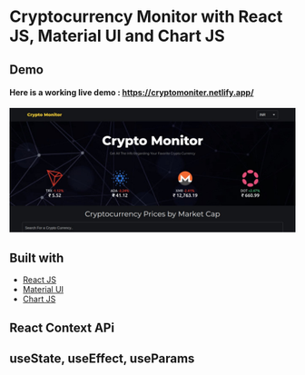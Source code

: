 # Cryptocurrency Monitor with React JS, Material UI and Chart JS

## Demo
#### Here is a working live demo :  https://cryptomoniter.netlify.app/
![crypto](https://raw.githubusercontent.com/ioumesh/crypto/master/crypto.jpeg)

## Built with 

- [React JS](https://reactjs.org/)
- [Material UI](https://v4.mui.com/)
- [Chart JS](https://reactchartjs.github.io/react-chartjs-2/#/)

## React Context APi
## useState, useEffect, useParams
